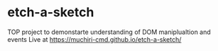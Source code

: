 # etch-a-sketch
TOP project to demonstarte understanding of DOM maniplualtion and events
Live at https://muchiri-cmd.github.io/etch-a-sketch/
